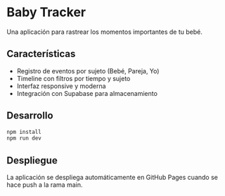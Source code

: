 # Baby Tracker

Una aplicación para rastrear los momentos importantes de tu bebé.

## Características

- Registro de eventos por sujeto (Bebé, Pareja, Yo)
- Timeline con filtros por tiempo y sujeto
- Interfaz responsive y moderna
- Integración con Supabase para almacenamiento

## Desarrollo

```bash
npm install
npm run dev
```

## Despliegue

La aplicación se despliega automáticamente en GitHub Pages cuando se hace push a la rama main.

